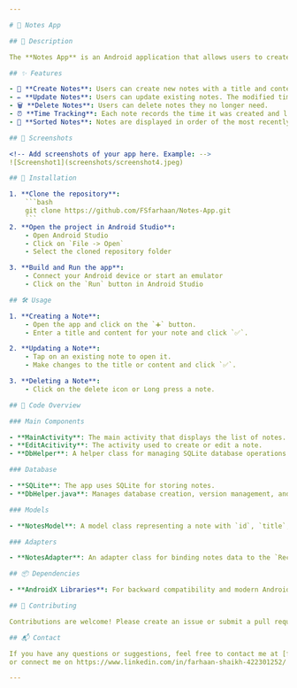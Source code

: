 ```yaml
---

# 📒 Notes App

## 📖 Description

The **Notes App** is an Android application that allows users to create, update, and delete notes. Each note consists of a title, content, the time it was created, and the time it was last modified. The notes are stored in an SQLite database and are sorted by the most recently modified notes first.

## ✨ Features

- 📝 **Create Notes**: Users can create new notes with a title and content.
- ✏️ **Update Notes**: Users can update existing notes. The modified time is automatically updated.
- 🗑️ **Delete Notes**: Users can delete notes they no longer need.
- ⏰ **Time Tracking**: Each note records the time it was created and last modified.
- 📅 **Sorted Notes**: Notes are displayed in order of the most recently modified.

## 📸 Screenshots

<!-- Add screenshots of your app here. Example: -->
![Screenshot1](screenshots/screenshot4.jpeg)

## 🚀 Installation

1. **Clone the repository**:
    ```bash
    git clone https://github.com/FSfarhaan/Notes-App.git
    ```
2. **Open the project in Android Studio**:
    - Open Android Studio
    - Click on `File -> Open`
    - Select the cloned repository folder

3. **Build and Run the app**:
    - Connect your Android device or start an emulator
    - Click on the `Run` button in Android Studio

## 🛠️ Usage

1. **Creating a Note**:
    - Open the app and click on the `➕` button.
    - Enter a title and content for your note and click `✅`.

2. **Updating a Note**:
    - Tap on an existing note to open it.
    - Make changes to the title or content and click `✅`.

3. **Deleting a Note**:
    - Click on the delete icon or Long press a note.

## 🧩 Code Overview

### Main Components

- **MainActivity**: The main activity that displays the list of notes.
- **EditAcitivity**: The activity used to create or edit a note.
- **DbHelper**: A helper class for managing SQLite database operations.

### Database

- **SQLite**: The app uses SQLite for storing notes.
- **DbHelper.java**: Manages database creation, version management, and CRUD operations.

### Models

- **NotesModel**: A model class representing a note with `id`, `title`, `content`, `createdOn`, and `modifiedOn` properties.

### Adapters

- **NotesAdapter**: An adapter class for binding notes data to the `RecyclerView`.

## 📦 Dependencies

- **AndroidX Libraries**: For backward compatibility and modern Android components.

## 🤝 Contributing

Contributions are welcome! Please create an issue or submit a pull request with your improvements.

## 📬 Contact

If you have any questions or suggestions, feel free to contact me at [farhaan8d@gmail.com](mailto:farhaan8d@gmail.com).
or connect me on https://www.linkedin.com/in/farhaan-shaikh-422301252/

---
```

